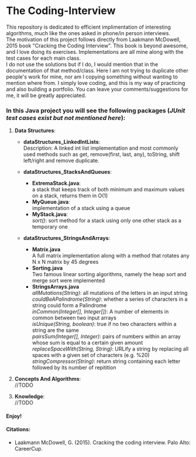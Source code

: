 # The Coding-Interview
  This repository is dedicated to efficient implimentation of interesting algorithms, much like the ones asked in phone/in person interviews. </br> The motivation of this project follows directly from Laakmann McDowell, 2015 book "Cracking the Coding Interview". This book is beyond awesome, and I love doing its exercises. Implementations are all mine along with the test cases for each main class.  
  I do not use the solutions but if I do, I would mention that in the documentation of that method/class. Here I am not trying to duplicate other people's work for mine, nor am I copying something without wanting to mention where from. I simply love coding, and this is my way of practicing and also building a portfolio. You can leave your comments/suggestions for me, it will be greatly appreciated.
### In this Java project you will see the following packages (*JUnit test cases exist but not mentioned here*):

   1. **Data Structures**:  
   
      * **dataStructures_LinkedIntLists**:  
         Description: A linked int list implementation and most commonly used methods such as get, remove(first, last, any), toString, shift left/right and remove duplicate. 
      
      * **dataStructures_StacksAndQueues**:  
         - **ExtremaStack.java**:  
            a stack that keeps track of both minimum and maximum values on a stack, returns them in O(1)   
         - **MyQueue.java**:  
            implementation of a stack using a queue  
         - **MyStack.java**:  
            *sort()*: sort method for a stack using only one other stack as a temporary one
      
      * **dataStructures_StringsAndArrays**:  
         - **Matrix.java**  
            A full matrix implementation along with a method that rotates any N x N matrix by 45 degrees  
         - **Sorting.java**  
            Two famous linear sorting algorithms, namely the heap sort and merge sort were implemented  
         - **StringsArrays.java**  
               *allMutations(String)*: all mutations of the letters in an input string  
               *couldBeAPalindrome(String)*: whether a series of characters in a string could form a Palindrome  
               *inCommon(Integer[], Integer[])*: A number of elements in common between two input arrays  
               *isUnique(String, boolean)*: true if no two characters within a string are the same  
               *pairsSum(Integer[], Integer)*: pairs of numbers within an array whose sum is equal to a certain given amount  
               *replaceSpaceWith(String, String)*: URLify a string by replacing all spaces with a given set of characters (e.g. %20)
               *stringCompressor(String)*: return string containing each letter followed by its number of repitition  
      
   2. **Concepts And Algorithms**:  
      //TODO
   3. **Knowledge**:  
      //TODO
  
#### Enjoy!

#### Citations:
- Laakmann McDowell, G. (2015). Cracking the coding interview. Palo Alto: CareerCup.
